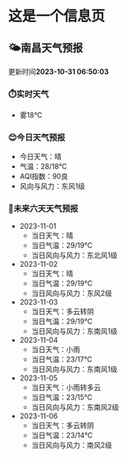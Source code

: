 # 这是一个信息页 
## 🌤️**南昌**天气预报
更新时间**2023-10-31 06:50:03**
### ⏱️实时天气
- 雾18℃
### 😊今日天气预报
- 今日天气：晴
- 气温：28/18℃
- AQI指数：90良
- 风向与风力：东风1级
### 🤩未来六天天气预报
- 2023-11-01
  - 当日天气：晴
  - 当日气温：29/19℃
  - 当日风向与风力：东北风1级
- 2023-11-02
  - 当日天气：晴
  - 当日气温：29/19℃
  - 当日风向与风力：东风2级
- 2023-11-03
  - 当日天气：多云转阴
  - 当日气温：29/19℃
  - 当日风向与风力：东南风1级
- 2023-11-04
  - 当日天气：小雨
  - 当日气温：23/17℃
  - 当日风向与风力：东南风1级
- 2023-11-05
  - 当日天气：小雨转多云
  - 当日气温：23/15℃
  - 当日风向与风力：东南风2级
- 2023-11-06
  - 当日天气：多云转阴
  - 当日气温：23/14℃
  - 当日风向与风力：南风2级

